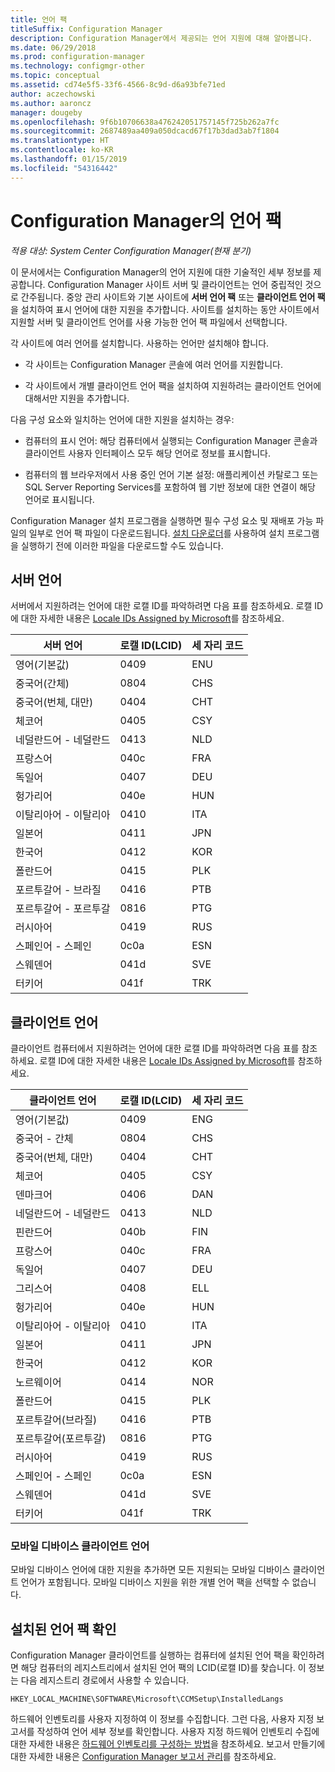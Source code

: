 ```yaml
---
title: 언어 팩
titleSuffix: Configuration Manager
description: Configuration Manager에서 제공되는 언어 지원에 대해 알아봅니다.
ms.date: 06/29/2018
ms.prod: configuration-manager
ms.technology: configmgr-other
ms.topic: conceptual
ms.assetid: cd74e5f5-33f6-4566-8c9d-d6a93bfe71ed
author: aczechowski
ms.author: aaroncz
manager: dougeby
ms.openlocfilehash: 9f6b10706638a476242051757145f725b262a7fc
ms.sourcegitcommit: 2687489aa409a050dcacd67f17b3dad3ab7f1804
ms.translationtype: HT
ms.contentlocale: ko-KR
ms.lasthandoff: 01/15/2019
ms.locfileid: "54316442"
---
```

# <a name="language-packs-in-configuration-manager"></a>Configuration Manager의 언어 팩

*적용 대상: System Center Configuration Manager(현재 분기)*

이 문서에서는 Configuration Manager의 언어 지원에 대한 기술적인 세부 정보를 제공합니다. Configuration Manager 사이트 서버 및 클라이언트는 언어 중립적인 것으로 간주됩니다. 중앙 관리 사이트와 기본 사이트에 **서버 언어 팩** 또는 **클라이언트 언어 팩**을 설치하여 표시 언어에 대한 지원을 추가합니다. 사이트를 설치하는 동안 사이트에서 지원할 서버 및 클라이언트 언어를 사용 가능한 언어 팩 파일에서 선택합니다.
 
각 사이트에 여러 언어를 설치합니다. 사용하는 언어만 설치해야 합니다.  

- 각 사이트는 Configuration Manager 콘솔에 여러 언어를 지원합니다.  

- 각 사이트에서 개별 클라이언트 언어 팩을 설치하여 지원하려는 클라이언트 언어에 대해서만 지원을 추가합니다.  

다음 구성 요소와 일치하는 언어에 대한 지원을 설치하는 경우:  

- 컴퓨터의 표시 언어: 해당 컴퓨터에서 실행되는 Configuration Manager 콘솔과 클라이언트 사용자 인터페이스 모두 해당 언어로 정보를 표시합니다.  

- 컴퓨터의 웹 브라우저에서 사용 중인 언어 기본 설정: 애플리케이션 카탈로그 또는 SQL Server Reporting Services를 포함하여 웹 기반 정보에 대한 연결이 해당 언어로 표시됩니다.  


Configuration Manager 설치 프로그램을 실행하면 필수 구성 요소 및 재배포 가능 파일의 일부로 언어 팩 파일이 다운로드됩니다. [설치 다운로더](setup-downloader.md)를 사용하여 설치 프로그램을 실행하기 전에 이러한 파일을 다운로드할 수도 있습니다.   



## <a name="server-languages"></a>서버 언어  

서버에서 지원하려는 언어에 대한 로캘 ID를 파악하려면 다음 표를 참조하세요. 로캘 ID에 대한 자세한 내용은 [Locale IDs Assigned by Microsoft](https://go.microsoft.com/fwlink/p/?LinkId=252609)를 참조하세요.  

|서버 언어|로캘 ID(LCID)|세 자리 코드|  
|---------------------|------------------------|-----------------------|  
|영어(기본값)|0409|ENU|  
|중국어(간체)|0804|CHS|  
|중국어(번체, 대만)|0404|CHT|  
|체코어|0405|CSY|  
|네덜란드어 - 네덜란드|0413|NLD|  
|프랑스어|040c|FRA|  
|독일어|0407|DEU|  
|헝가리어|040e|HUN|  
|이탈리아어 - 이탈리아|0410|ITA|  
|일본어|0411|JPN|  
|한국어|0412|KOR|  
|폴란드어|0415|PLK|  
|포르투갈어 - 브라질|0416|PTB|  
|포르투갈어 - 포르투갈|0816|PTG|  
|러시아어|0419|RUS|  
|스페인어 - 스페인|0c0a|ESN|  
|스웨덴어|041d|SVE|  
|터키어|041f|TRK|  



## <a name="client-languages"></a>클라이언트 언어  

클라이언트 컴퓨터에서 지원하려는 언어에 대한 로캘 ID를 파악하려면 다음 표를 참조하세요. 로캘 ID에 대한 자세한 내용은 [Locale IDs Assigned by Microsoft](https://go.microsoft.com/fwlink/p/?LinkId=252609)를 참조하세요.  

|클라이언트 언어|로캘 ID(LCID)|세 자리 코드|  
|---------------------|------------------------|-----------------------|  
|영어(기본값)|0409|ENG|  
|중국어 - 간체|0804|CHS|  
|중국어(번체, 대만)|0404|CHT|  
|체코어|0405|CSY|  
|덴마크어|0406|DAN|  
|네덜란드어 - 네덜란드|0413|NLD|  
|핀란드어|040b|FIN|  
|프랑스어|040c|FRA|  
|독일어|0407|DEU|  
|그리스어|0408|ELL|  
|헝가리어|040e|HUN|  
|이탈리아어 - 이탈리아|0410|ITA|  
|일본어|0411|JPN|  
|한국어|0412|KOR|  
|노르웨이어|0414|NOR|  
|폴란드어|0415|PLK|  
|포르투갈어(브라질)|0416|PTB|  
|포르투갈어(포르투갈)|0816|PTG|  
|러시아어|0419|RUS|  
|스페인어 - 스페인|0c0a|ESN|  
|스웨덴어|041d|SVE|  
|터키어|041f|TRK|  


### <a name="mobile-device-client-languages"></a>모바일 디바이스 클라이언트 언어  
모바일 디바이스 언어에 대한 지원을 추가하면 모든 지원되는 모바일 디바이스 클라이언트 언어가 포함됩니다. 모바일 디바이스 지원을 위한 개별 언어 팩을 선택할 수 없습니다.  



## <a name="identify-installed-language-packs"></a>설치된 언어 팩 확인  
Configuration Manager 클라이언트를 실행하는 컴퓨터에 설치된 언어 팩을 확인하려면 해당 컴퓨터의 레지스트리에서 설치된 언어 팩의 LCID(로캘 ID)를 찾습니다. 이 정보는 다음 레지스트리 경로에서 사용할 수 있습니다.  

`HKEY_LOCAL_MACHINE\SOFTWARE\Microsoft\CCMSetup\InstalledLangs`  

하드웨어 인벤토리를 사용자 지정하여 이 정보를 수집합니다. 그런 다음, 사용자 지정 보고서를 작성하여 언어 세부 정보를 확인합니다. 사용자 지정 하드웨어 인벤토리 수집에 대한 자세한 내용은 [하드웨어 인벤토리를 구성하는 방법](/sccm/core/clients/manage/inventory/configure-hardware-inventory)을 참조하세요. 보고서 만들기에 대한 자세한 내용은 [Configuration Manager 보고서 관리](/sccm/core/servers/manage/operations-and-maintenance-for-reporting#BKMK_ManageReports)를 참조하세요.  
